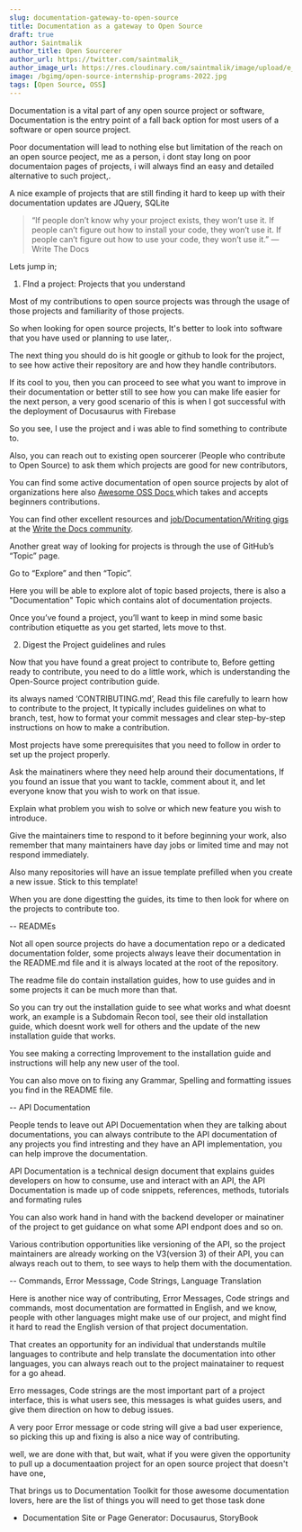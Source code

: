 ```yaml
---
slug: documentation-gateway-to-open-source
title: Documentation as a gateway to Open Source
draft: true
author: Saintmalik
author_title: Open Sourcerer
author_url: https://twitter.com/saintmalik_
author_image_url: https://res.cloudinary.com/saintmalik/image/upload/e_sharpen:2000,q_74,r_0/v1641922078/saintmalik.webp
image: /bgimg/open-source-internship-programs-2022.jpg
tags: [Open Source, OSS]
---
```


Documentation is a vital part of any open source project or software, Documentation is the entry point of a fall back option for most users of a software or open source project.

<!--truncate-->

Poor documentation will lead to nothing else but limitation of the reach on an open source peoject,  me as a person, i dont stay long on poor documentaion pages of projects, i will always find an easy and detailed  alternative to such project,.

A nice example of projects that are still finding it hard to keep up with their documentation updates are JQuery, SQLite 

> “If people don’t know why your project exists,
> they won’t use it.
> If people can’t figure out how to install your code,
> they won’t use it.
> If people can’t figure out how to use your code,
> they won’t use it.”
> — Write The Docs

Lets jump in;

1. FInd a project: Projects that you understand

Most of my contributions to open source projects was through the usage of those projects and familiarity of those projects.

So when looking for open source projects, It's better to look into software that you have used or planning to use later,.

The next thing you should do is hit google or github to look for the project, to see how active their repository are and how they handle contributors.

If its cool to you, then you can proceed to see what you want to improve in their documentation or better still to see how you can make life easier for the next person, a very good scenario of this is when I got successful with the deployment of Docusaurus with Firebase


So you see, I use the project and i was able to find something to contribute to.

Also, you can reach out to existing open sourcerer (People who contribute to Open Source)  to ask them which projects are good for new contributors,

You can find some active documentation of open source  projects by alot of organizations here also <a href="https://github.com/saintmalik/awesome-oss-docs"> Awesome OSS Docs </a> which takes and accepts beginners contributions.

You can  find other excellent resources  and <a href="https://jobs.writethedocs.org/">job/Documentation/Writing gigs</a> at the <a href="https://www.writethedocs.org/">Write the Docs community</a>.

Another  great way of looking for projects is through the use of GitHub’s “Topic” page.

Go to “Explore” and then “Topic”.

Here you will be able to explore alot of topic based projects, there is also a "Documentation" Topic which contains alot of documentation projects.

Once you’ve found a project, you’ll want to keep in mind some basic contribution etiquette as you get started, lets move to thst.

2. Digest the Project guidelines and rules

Now that you have found a great project to contribute to, Before getting ready to contribute, you need to do a little work, which is understanding the Open-Source project contribution guide. 

its always named  ‘CONTRIBUTING.md’, Read this file carefully to learn how to contribute to the project, It typically includes guidelines on what to branch, test, how to format your commit messages and clear step-by-step instructions on how to make a contribution.

Most projects have some prerequisites that you need to follow in order to set up the project properly.

Ask the mainatiners where they need help around their documentations, If you found an issue that you want to tackle, comment about it, and let everyone know that you wish to work on that issue. 

Explain what problem you wish to solve or which new feature you wish to introduce.

Give the maintainers time to respond to it before beginning your work, also remember that many maintainers have day jobs or limited time and may not respond immediately. 

Also many repositories will have an issue template prefilled when you create a new issue. Stick to this template!

When you are done digestting the guides, its time to then look for where on the projects to contribute too.

--  READMEs

Not all open source projects do have a documentation repo or a dedicated documentation folder, some projects always leave their documentation in the README.md file and it is always located at the root of the repository.

The readme file do contain installation guides, how to use guides and in some projects it can be much more than that.

So you can try out the installation guide to see what works and what doesnt work, an example is a Subdomain Recon tool, see their old installation guide, which doesnt work well for others and the update of the new installation guide that works.

You see making a correcting Improvement to the installation guide and instructions will help any new user of the tool.

You can also move on to fixing any Grammar, Spelling and formatting issues you find in the README file.

-- API Documentation

People tends to leave out API Docuementation when they are talking about documentations, you can always contribute to the API documentation of any projects you find intresting and they have an API implementation, you can help improve the documentation.

API Documentation is a technical design document that explains guides developers on how to consume, use and interact with an API, the API Documentation is made up of code snippets, references, methods, tutorials and formating rules

You can also work hand in hand with the backend developer or mainatiner of the project to get guidance on what some API endpont does and so on.

Various contribution opportunities like versioning of the API, so the project maintainers are already working on the V3(version 3) of their API, you can always reach out to them, to see ways to help them with the documentation.

-- Commands, Error Messsage, Code Strings, Language Translation

Here is another nice way of contributing, Error Messages, Code strings and commands, most documentation are formatted in English, and we know, people with other languages might make use of our project, and might find it hard to read the English version of that project documentation.

That creates an opportunity for an individual that understands multile languages to contribute and help translate the documentation into other languages, you can always reach out to the project mainatainer to request for a go ahead.

Erro messages, Code strings are the most important part of a project interface, this is what users see, this messages is what guides users, and give them direction on how to debug issues.

A very poor Error message or code string will give a bad user experience, so picking this up and fixing is also a nice way of contributing.

well, we are done with that, but wait, what if you were given the opportunity to pull up a documentaation project for an open source project that doesn't have one,

That brings us to Documentation Toolkit for those awesome documentation lovers, here are the list of things you will need to get those task done


- Documentation Site or Page Generator: Docusaurus, StoryBook
 